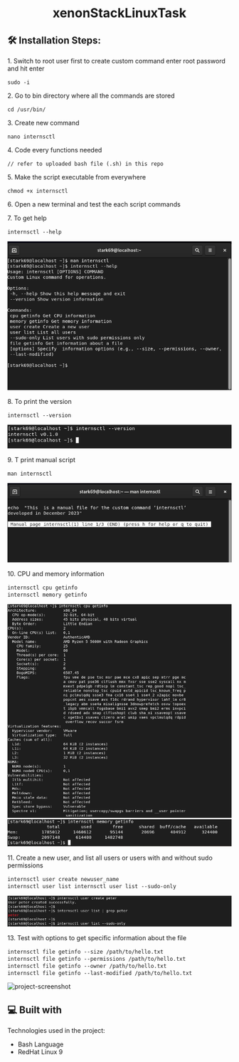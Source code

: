 <h1 align="center" id="title">xenonStackLinuxTask</h1>

<h2>🛠️ Installation Steps:</h2>

<p>1. Switch to root user first to create custom command enter root password and hit enter</p>

```
sudo -i
```

<p>2. Go to bin directory where all the commands are stored</p>

```
cd /usr/bin/
```

<p>3. Create new command</p>

```
nano internsctl
```

<p>4. Code every functions needed</p>

```
// refer to uploaded bash file (.sh) in this repo
```

<p>5. Make the script executable from everywhere</p>

```
chmod +x internsctl
```

<p>6. Open a new terminal and test the each script commands</p>

<p>7. To get help</p>

```
internsctl --help
```
<img src="https://github.com/the-satyajeet/xenonStackLinuxTask/blob/main/screenshots/help.png" alt="project-screenshot">

<p>8. To print the version</p>

```
internsctl --version
```
<img src="https://github.com/the-satyajeet/xenonStackLinuxTask/blob/main/screenshots/version.png" alt="project-screenshot">

<p>9. T print manual script</p>

```
man internsctl
```
<img src="https://github.com/the-satyajeet/xenonStackLinuxTask/blob/main/screenshots/man.png" alt="project-screenshot">

<p>10. CPU and memory information</p>

```
internsctl cpu getinfo
internsctl memory getinfo
```
<img src="https://github.com/the-satyajeet/xenonStackLinuxTask/blob/main/screenshots/cpu.png" alt="project-screenshot">
<img src="https://github.com/the-satyajeet/xenonStackLinuxTask/blob/main/screenshots/memory.png" alt="project-screenshot">

<p>11. Create a new user, and list all users or users with and without sudo permissions</p>

```
internsctl user create newuser_name   
internsctl user list internsctl user list --sudo-only
```
<img src="https://github.com/the-satyajeet/xenonStackLinuxTask/blob/main/screenshots/intermediate.png" alt="project-screenshot">

<p>13. Test with options to get specific information about the file</p>

```
internsctl file getinfo --size /path/to/hello.txt
internsctl file getinfo --permissions /path/to/hello.txt
internsctl file getinfo --owner /path/to/hello.txt
internsctl file getinfo --last-modified /path/to/hello.txt
```

<img src="https://github.com/the-satyajeet/xenonStackLinuxTask/blob/main/screenshots/advance.png" alt="project-screenshot">
  
  
<h2>💻 Built with</h2>

Technologies used in the project:

*   Bash Language
*   RedHat Linux 9

